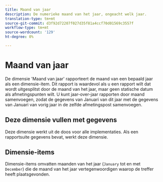 ```yaml
---
title: Maand van jaar
description: De numerieke maand van het jaar, ongeacht welk jaar.
translation-type: tm+mt
source-git-commit: d3f92d72207f027d35f81a4ccf70d01569c3557f
workflow-type: tm+mt
source-wordcount: '129'
ht-degree: 0%

---
```



# Maand van jaar

De dimensie &#39;Maand van jaar&#39; rapporteert de maand van een bepaald jaar als een dimensie-item. Dit rapport is waardevol als u een rapport wilt dat wordt uitgesplitst door de maand van het jaar, maar geen statische datum als afmetingspunten wilt. U kunt jaar-over-jaar rapporten door maand samenvoegen, zodat de gegevens van Januari van dit jaar met de gegevens van Januari van vorig jaar in de zelfde afmetingspost samenvoegen.

## Deze dimensie vullen met gegevens

Deze dimensie werkt uit de doos voor alle implementaties. Als een rapportsuite gegevens bevat, werkt deze dimensie.

## Dimensie-items

Dimensie-items omvatten maanden van het jaar (`January` tot en met `December`) die de maand van het jaar vertegenwoordigen waarop de treffer heeft plaatsgevonden.
